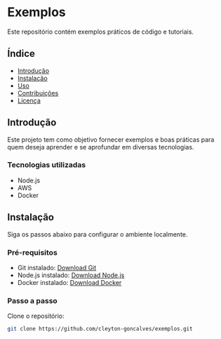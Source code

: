 # Exemplos

Este repositório contém exemplos práticos de código e tutoriais.

## Índice

- [Introdução](#introdução)
- [Instalação](#instalação)
- [Uso](#uso)
- [Contribuições](#contribuições)
- [Licença](#licença)

## Introdução

Este projeto tem como objetivo fornecer exemplos e boas práticas para quem deseja aprender e se aprofundar em diversas tecnologias.

### Tecnologias utilizadas

- Node.js
- AWS
- Docker

## Instalação

Siga os passos abaixo para configurar o ambiente localmente.

### Pré-requisitos

- Git instalado: [Download Git](https://git-scm.com/downloads)
- Node.js instalado: [Download Node.js](https://nodejs.org/)
- Docker instalado: [Download Docker](https://www.docker.com/products/docker-desktop)

### Passo a passo

Clone o repositório:

```bash
git clone https://github.com/cleyton-goncalves/exemplos.git